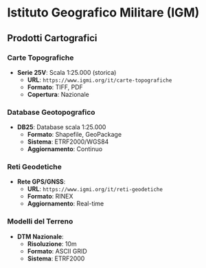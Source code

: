 # Istituto Geografico Militare (IGM)

## Prodotti Cartografici

### Carte Topografiche
- **Serie 25V**: Scala 1:25.000 (storica)
  - **URL**: `https://www.igmi.org/it/carte-topografiche`
  - **Formato**: TIFF, PDF
  - **Copertura**: Nazionale

### Database Geotopografico
- **DB25**: Database scala 1:25.000
  - **Formato**: Shapefile, GeoPackage
  - **Sistema**: ETRF2000/WGS84
  - **Aggiornamento**: Continuo

### Reti Geodetiche
- **Rete GPS/GNSS**:
  - **URL**: `https://www.igmi.org/it/reti-geodetiche`
  - **Formato**: RINEX
  - **Aggiornamento**: Real-time

### Modelli del Terreno
- **DTM Nazionale**:
  - **Risoluzione**: 10m
  - **Formato**: ASCII GRID
  - **Sistema**: ETRF2000
